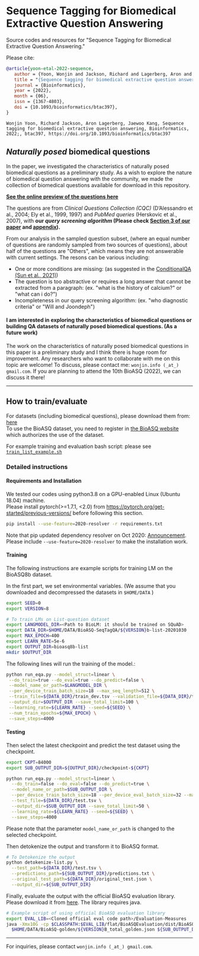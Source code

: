 # Sequence Tagging for Biomedical Extractive Question Answering

Source codes and resources for "Sequence Tagging for Biomedical Extractive Question Answering."

Please cite:
 ```bib
 @article{yoon-etal-2022-sequence,
    author = {Yoon, Wonjin and Jackson, Richard and Lagerberg, Aron and Kang, Jaewoo},
    title = "{Sequence tagging for biomedical extractive question answering}",
    journal = {Bioinformatics},
    year = {2022},
    month = {06},
    issn = {1367-4803},
    doi = {10.1093/bioinformatics/btac397},
}
 ```
```
Wonjin Yoon, Richard Jackson, Aron Lagerberg, Jaewoo Kang, Sequence tagging for biomedical extractive question answering, Bioinformatics, 2022;, btac397, https://doi.org/10.1093/bioinformatics/btac397
```
## _Naturally posed_ biomedical questions
In the paper, we investigated the characteristics of naturally posed biomedical questions as a preliminary study. 
As a wish to explore the nature of biomedical question answering with the community, we made the collection of biomedical questions available for download in this repository.

[**See the online preview of the questions here**](https://1drv.ms/x/s!AjwviG8mocn7hbp16IRH8ICJQKcTXw?e=uYwXiV)

The questions are from _Clinical Questions Collection (CQC)_ (D’Alessandro et al., 2004; Ely et al., 1999, 1997) and _PubMed queries_ (Herskovic et al., 2007), with **our _query screening algorithm_ (Please check [Section 3 of our paper](https://academic.oup.com/bioinformatics/advance-article/doi/10.1093/bioinformatics/btac397/6609766#364116020) and [appendix](https://academic.oup.com/bioinformatics/advance-article/doi/10.1093/bioinformatics/btac397/6609766#supplementary-data)).** 

From our analysis in the sampled question subset, (where an equal number of questions are randomly sampled from two sources of questions), about half of the questions are "Others", which means they are not answerable with current settings. 
The resons can be various including: 
* One or more conditions are missing: (as suggested in the [ConditionalQA (Sun et al., 2021)](https://arxiv.org/abs/2110.06884))
* The question is too abstractive or requires a long answer that cannot be extracted from a paragraph: (ex. "what is the history of calcium?" or "what can i do?") 
* Incompleteness in our query screening algorithm: (ex. "who diagnostic criteria" or "Will and Joondeph")

#### I am interested in exploring the characteristics of biomedical questions or building QA datasets of naturally posed biomedical questions. (As a future work)
The work on the characteristics of naturally posed biomedical questions in this paper is a preliminary study and I think there is huge room for improvement. 
Any researchers who want to collaborate with me on this topic are welcome! To discuss, please contact me: `wonjin.info (_at_) gmail.com`. If you are planning to attend the 10th BioASQ (2022), we can discuss it there!

-----

## How to train/evaluate

For datasets (including biomedical questions), please download them from: [here](https://drive.google.com/file/d/1m0GnVlKqvUHfDdpZ9KDDor5EiIqhPwp3/view?usp=sharing)
<br>To use the BioASQ dataset, you need to register in [the BioASQ website](http://participants-area.bioasq.org/general_information/general_information_registration/) which authorizes the use of the dataset. 

For example training and evaluation bash script: please see [`train_list_example.sh`](./train_list_example.sh)

### Detailed instructions
#### Requirements and Installation
We tested our codes using python3.8 on a GPU-enabled Linux (Ubuntu 18.04) machine.
<br>Please install pytorch(>=1.7.1, <2.0) from https://pytorch.org/get-started/previous-versions/ before following this section.

```bash
pip install --use-feature=2020-resolver -r requirements.txt
```
Note that pip updated dependency resolver on Oct 2020: [Announcement](https://discuss.python.org/t/announcement-pip-20-2-release/4863). Please include `--use-feature=2020-resolver` to make the installation work. 

#### Training
The following instructions are example scripts for training LM on the BioASQ8b dataset.

In the first part, we set environmental variables.
(We assume that you downloaded and decompressed the datasets in `$HOME/DATA` )
```bash
export SEED=0
export VERSION=8

# To train LMs on List-question dataset
export LANGMODEL_DIR=<Path to BioLM: it should be trained on SQuAD>
export DATA_DIR=$HOME/DATA/BioASQ-SeqTagQA/${VERSION}b-list-20201030
export MAX_EPOCH=400
export LEARN_RATE=5e-6
export OUTPUT_DIR=bioasq8b-list
mkdir $OUTPUT_DIR
```

The following lines will run the training of the model.:
```bash
python run_eqa.py --model_struct=linear \
 --do_train=true --do_eval=true --do_predict=false \
 --model_name_or_path=$LANGMODEL_DIR \
 --per_device_train_batch_size=18 --max_seq_length=512 \
 --train_file=${DATA_DIR}/train_dev.tsv --validation_file=${DATA_DIR}/test.tsv --test_file=${DATA_DIR}/test.tsv \
 --output_dir=$OUTPUT_DIR --save_total_limit=100 \
 --learning_rate=${LEARN_RATE} --seed=${SEED} \
 --num_train_epochs=${MAX_EPOCH} \
 --save_steps=4000
```

#### Testing
Then select the latest checkpoint and predict the test dataset using the checkpoint.
```bash
export CKPT=84000
export SUB_OUTPUT_DIR=${OUTPUT_DIR}/checkpoint-${CKPT}

python run_eqa.py --model_struct=linear \
  --do_train=false --do_eval=false --do_predict=true \
  --model_name_or_path=$SUB_OUTPUT_DIR \
  --per_device_train_batch_size=18 --per_device_eval_batch_size=32 --max_seq_length=512 \
  --test_file=${DATA_DIR}/test.tsv \
  --output_dir=$SUB_OUTPUT_DIR --save_total_limit=50 \
  --learning_rate=${LEARN_RATE} --seed=${SEED} \
  --save_steps=4000
```
Please note that the parameter `model_name_or_path` is changed to the selected checkpoint.

Then detokenize the output and transform it to BioASQ format.
```bash
# To Detokenize the output
python detokenize-list.py \
  --test_path=${DATA_DIR}/test.tsv \
  --predictions_path=${SUB_OUTPUT_DIR}/predictions.txt \
  --original_test_path=${DATA_DIR}/original_test.json \
  --output_dir=${SUB_OUTPUT_DIR}
```

Finally, evaluate the output with the official BioASQ evaluation library. Please download it from [here](https://github.com/BioASQ/Evaluation-Measures). The library requires java.
```bash
# Example script of using official BioASQ evaluation library
export EVAL_LIB=<Cloned official eval code path>/Evaluation-Measures
java -Xmx10G -cp $CLASSPATH:$EVAL_LIB/flat/BioASQEvaluation/dist/BioASQEvaluation.jar evaluation.EvaluatorTask1b -phaseB -e 5 \
  $HOME/DATA/BioASQ-golden/${VERSION}B_total_golden.json ${SUB_OUTPUT_DIR}/NER_result_BioASQ.json >> $OUTPUT_DIR/total_BioASQ_eval.log
```

-----

For inquiries, please contact `wonjin.info (_at_) gmail.com`.
